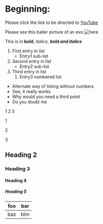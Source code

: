 # Beginning:

Please click the link to be directed to [YouTube](https://www.youtube.com/)

Please see this baller picture of an evo
![here](https://pbs.twimg.com/media/D887vtzV4AE7VqK.jpg) 

This is in **bold**, _italics_, **_bold and italics_**

1. First entry in list
    - Entry1 sub-list
2. Second entry in list
    - Entry2 sub-list
3. Third entry in list
    1. Entry3 numbered list

* Alternate way of listing without numbers
* See, it really works
* Why would you need a third point
* Do you doubt me

1
2
3

1

2

3

## Heading 2
### Heading 3
#### Heading 4
##### Heading 5

| foo | bar |
| --- | --- |
| baz | bim |
